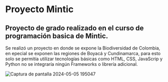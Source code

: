 # Proyecto Mintic
## Proyecto de grado realizado en el curso de programación basica de Mintic.
Se realizó un proyecto en donde se expone la Biodiversidad de Colombia, en epecial se exponen las regiones de Boyacá y Cundinamarca, para esto solo se permitía utilizar tecnologías básicas como HTML, CSS, JavaScrip y Python no se integraría ningún Frameworks o librería adicional.

![Captura de pantalla 2024-05-05 195047](https://github.com/eduard0522/Proyecto-Mintic/assets/112785172/ec8353dc-714b-4efb-b39a-8b323e997a1c)
